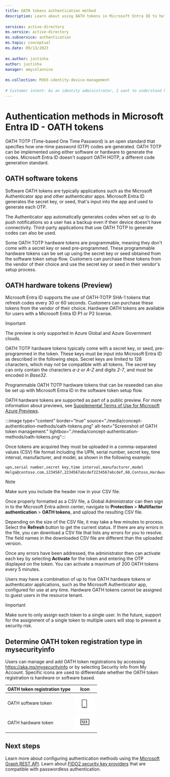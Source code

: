 ```yaml
---
title: OATH tokens authentication method
description: Learn about using OATH tokens in Microsoft Entra ID to help improve and secure sign-in events

services: active-directory
ms.service: active-directory
ms.subservice: authentication
ms.topic: conceptual
ms.date: 09/13/2023

ms.author: justinha
author: justinha
manager: amycolannino

ms.collection: M365-identity-device-management

# Customer intent: As an identity administrator, I want to understand how to use OATH tokens in Microsoft Entra ID to improve and secure user sign-in events.
---
```


# Authentication methods in Microsoft Entra ID - OATH tokens 

OATH TOTP (Time-based One Time Password) is an open standard that specifies how one-time password (OTP) codes are generated. OATH TOTP can be implemented using either software or hardware to generate the codes. Microsoft Entra ID doesn't support OATH HOTP, a different code generation standard.

## OATH software tokens

Software OATH tokens are typically applications such as the Microsoft Authenticator app and other authenticator apps. Microsoft Entra ID generates the secret key, or seed, that's input into the app and used to generate each OTP.

The Authenticator app automatically generates codes when set up to do push notifications so a user has a backup even if their device doesn't have connectivity. Third-party applications that use OATH TOTP to generate codes can also be used.

Some OATH TOTP hardware tokens are programmable, meaning they don't come with a secret key or seed pre-programmed. These programmable hardware tokens can be set up using the secret key or seed obtained from the software token setup flow. Customers can purchase these tokens from the vendor of their choice and use the secret key or seed in their vendor's setup process.

## OATH hardware tokens (Preview)

Microsoft Entra ID supports the use of OATH-TOTP SHA-1 tokens that refresh codes every 30 or 60 seconds. Customers can purchase these tokens from the vendor of their choice. Hardware OATH tokens are available for users with a Microsoft Entra ID P1 or P2 license.  

>[!IMPORTANT]
>The preview is only supported in Azure Global and Azure Government clouds.

OATH TOTP hardware tokens typically come with a secret key, or seed, pre-programmed in the token. These keys must be input into Microsoft Entra ID as described in the following steps. Secret keys are limited to 128 characters, which may not be compatible with all tokens. The secret key can only contain the characters *a-z* or *A-Z* and digits *2-7*, and must be encoded in *Base32*.

Programmable OATH TOTP hardware tokens that can be reseeded can also be set up with Microsoft Entra ID in the software token setup flow.

OATH hardware tokens are supported as part of a public preview. For more information about previews, see [Supplemental Terms of Use for Microsoft Azure Previews](https://aka.ms/EntraPreviewsTermsOfUse).

:::image type="content" border="true" source="./media/concept-authentication-methods/oath-tokens.png" alt-text="Screenshot of OATH token management." lightbox="./media/concept-authentication-methods/oath-tokens.png":::

Once tokens are acquired they must be uploaded in a comma-separated values (CSV) file format including the UPN, serial number, secret key, time interval, manufacturer, and model, as shown in the following example:

```csv
upn,serial number,secret key,time interval,manufacturer,model
Helga@contoso.com,1234567,2234567abcdef2234567abcdef,60,Contoso,HardwareKey
```

> [!NOTE]
> Make sure you include the header row in your CSV file. 

Once properly formatted as a CSV file, a Global Administrator can then sign in to the Microsoft Entra admin center, navigate to **Protection** > **Multifactor authentication** > **OATH tokens**, and upload the resulting CSV file.

Depending on the size of the CSV file, it may take a few minutes to process. Select the **Refresh** button to get the current status. If there are any errors in the file, you can download a CSV file that lists any errors for you to resolve. The field names in the downloaded CSV file are different than the uploaded version.  

Once any errors have been addressed, the administrator then can activate each key by selecting **Activate** for the token and entering the OTP displayed on the token. You can activate a maximum of 200 OATH tokens every 5 minutes. 

Users may have a combination of up to five OATH hardware tokens or authenticator applications, such as the Microsoft Authenticator app, configured for use at any time. Hardware OATH tokens cannot be assigned to guest users in the resource tenant. 

> [!IMPORTANT]
> Make sure to only assign each token to a single user.
> In the future, support for the assignment of a single token to multiple users will stop to prevent a security risk.




## Determine OATH token registration type in mysecurityinfo 
Users can manage and add OATH token registrations by accessing https://aka.ms/mysecurityinfo or by selecting Security info from My Account. Specific icons are used to differentiate whether the OATH token registration is hardware or software based.  

OATH token registration type | Icon
------ | ------
OATH software token   | <img width="63" alt="Software OATH token" src="media/concept-authentication-methods/software-oath-token-icon.png">  
OATH hardware token | <img width="63" alt="Hardware OATH token" src="media/concept-authentication-methods/hardware-oath-token-icon.png">



## Next steps

Learn more about configuring authentication methods using the [Microsoft Graph REST API](/graph/api/resources/authenticationmethods-overview).
Learn about [FIDO2 security key providers](concept-authentication-passwordless.md#fido2-security-key-providers) that are compatible with passwordless authentication.
